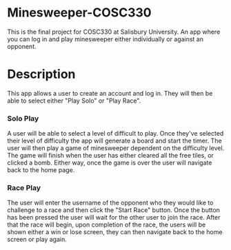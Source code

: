 # Minesweeper-COSC330

This is the final project for COSC330 at Salisbury University. An app where you can log in and play minesweeper either individually or against an opponent.

# Description

This app allows a user to create an account and log in. They will then be able to select either "Play Solo" or "Play Race". 

### Solo Play

A user will be able to select a level of difficult to play. Once they've selected their level of difficulty the app will generate a board and start the timer. The user will then play a game of minesweeper dependent on the difficulty level. The game will finish when the user has either cleared all the free tiles, or clicked a bomb. Either way, once the game is over the user will navigate back to the home page.

 ### Race Play

 The user will enter the username of the opponent who they would like to challenge to a race and then click the "Start Race" button. Once the button has been pressed the user will wait for the other user to join the race. After that the race will begin, upon completion of the race, the users will be shown either a win or lose screen, they can then navigate back to the home screen or play again.

